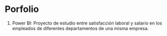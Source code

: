 # Porfolio

1. Power BI: 
    Proyecto de estudio entre satisfacción laboral y salario en los empleados de diferentes departamentos de una misma empresa.
    
